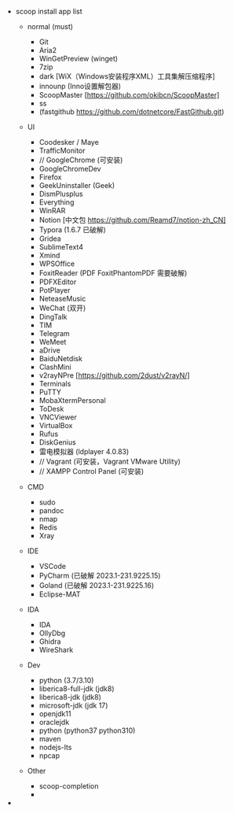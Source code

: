 <!--last modify: 20230728-->

- scoop install app list

  - normal (must)

    - Git
    - Aria2
    - WinGetPreview (winget)
    - 7zip
    - dark [WiX（Windows安装程序XML）工具集解压缩程序]
    - innounp (Inno设置解包器)
    - ScoopMaster [https://github.com/okibcn/ScoopMaster]
    - ss
    - (fastgithub https://github.com/dotnetcore/FastGithub.git)
  - UI

    - Coodesker / Maye
    - TrafficMonitor
    - // GoogleChrome (可安装)
    - GoogleChromeDev
    - Firefox
    - GeekUninstaller (Geek)
    - DismPlusplus
    - Everything
    - WinRAR
    - Notion [中文包 https://github.com/Reamd7/notion-zh_CN]
    - Typora (1.6.7 已破解)
    - Gridea
    - SublimeText4
    - Xmind
    - WPSOffice
    - FoxitReader (PDF FoxitPhantomPDF 需要破解)
    - PDFXEditor
    - PotPlayer
    - NeteaseMusic
    - WeChat (双开)
    - DingTalk
    - TIM
    - Telegram
    - WeMeet
    - aDrive
    - BaiduNetdisk
    - ClashMini
    - v2rayNPre [https://github.com/2dust/v2rayN/]
    - Terminals
    - PuTTY
    - MobaXtermPersonal
    - ToDesk
    - VNCViewer
    - VirtualBox
    - Rufus
    - DiskGenius
    - 雷电模拟器 (ldplayer 4.0.83)
    - // Vagrant (可安装，Vagrant VMware Utility)
    - // XAMPP Control Panel (可安装)
  - CMD

    - sudo
    - pandoc
    - nmap
    - Redis
    - Xray
  - IDE

    - VSCode
    - PyCharm (已破解 2023.1-231.9225.15)
    - Goland (已破解 2023.1-231.9225.16)
    - Eclipse-MAT
  - IDA

    - IDA
    - OllyDbg
    - Ghidra
    - WireShark
  - Dev

    - python (3.7/3.10)
    - liberica8-full-jdk (jdk8)
    - liberica8-jdk (jdk8)
    - microsoft-jdk (jdk 17)
    - openjdk11
    - oraclejdk
    - python (python37 python310)
    - maven
    - nodejs-lts
    - npcap
  - Other

    - scoop-completion
    - 
-
